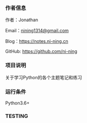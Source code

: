 
### 作者信息


作者：Jonathan

Email：nining1314@gmail.com

Blog：https://notes.ni-ning.cn

GitHub: https://github.com/ni-ning

### 项目说明

关于学习Python的各个主题笔记和练习


### 运行条件

Python3.6+

### TESTING


